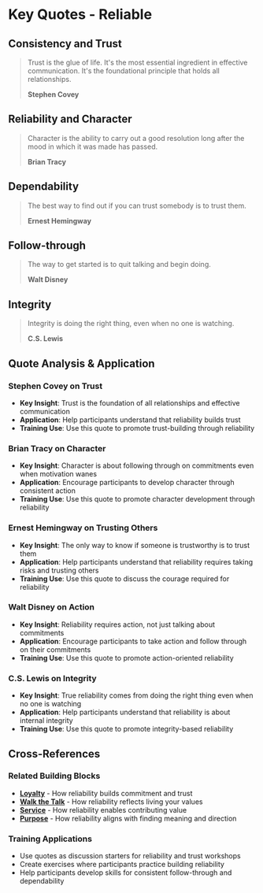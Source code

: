 # Key Quotes - Reliable

## Consistency and Trust
> Trust is the glue of life. It's the most essential ingredient in effective communication. It's the foundational principle that holds all relationships.
> 
> **Stephen Covey**

## Reliability and Character
> Character is the ability to carry out a good resolution long after the mood in which it was made has passed.
> 
> **Brian Tracy**

## Dependability
> The best way to find out if you can trust somebody is to trust them.
> 
> **Ernest Hemingway**

## Follow-through
> The way to get started is to quit talking and begin doing.
> 
> **Walt Disney**

## Integrity
> Integrity is doing the right thing, even when no one is watching.
> 
> **C.S. Lewis**

## Quote Analysis & Application

### Stephen Covey on Trust
- **Key Insight**: Trust is the foundation of all relationships and effective communication
- **Application**: Help participants understand that reliability builds trust
- **Training Use**: Use this quote to promote trust-building through reliability

### Brian Tracy on Character
- **Key Insight**: Character is about following through on commitments even when motivation wanes
- **Application**: Encourage participants to develop character through consistent action
- **Training Use**: Use this quote to promote character development through reliability

### Ernest Hemingway on Trusting Others
- **Key Insight**: The only way to know if someone is trustworthy is to trust them
- **Application**: Help participants understand that reliability requires taking risks and trusting others
- **Training Use**: Use this quote to discuss the courage required for reliability

### Walt Disney on Action
- **Key Insight**: Reliability requires action, not just talking about commitments
- **Application**: Encourage participants to take action and follow through on their commitments
- **Training Use**: Use this quote to promote action-oriented reliability

### C.S. Lewis on Integrity
- **Key Insight**: True reliability comes from doing the right thing even when no one is watching
- **Application**: Help participants understand that reliability is about internal integrity
- **Training Use**: Use this quote to promote integrity-based reliability

## Cross-References

### Related Building Blocks
- **[Loyalty](../loyalty/README.md)** - How reliability builds commitment and trust
- **[Walk the Talk](../walk-the-talk/README.md)** - How reliability reflects living your values
- **[Service](../service/README.md)** - How reliability enables contributing value
- **[Purpose](../purpose/README.md)** - How reliability aligns with finding meaning and direction

### Training Applications
- Use quotes as discussion starters for reliability and trust workshops
- Create exercises where participants practice building reliability
- Help participants develop skills for consistent follow-through and dependability
